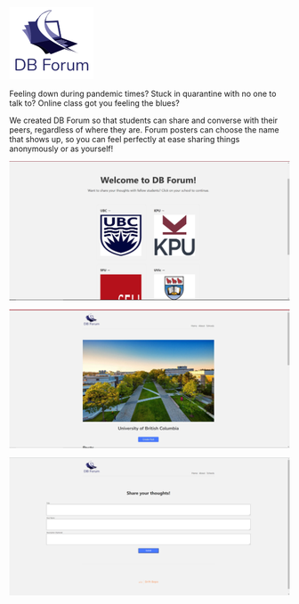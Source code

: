 ![This is an image](https://raw.githubusercontent.com/ker1200/nwHacks-2022/main/public/DBForumLogo2.png)

Feeling down during pandemic times? Stuck in quarantine with no one to talk to? Online class got you feeling the blues?

We created DB Forum so that students can share and converse with their peers, regardless of where they are. Forum posters can choose the name that shows up, so you can feel perfectly at ease sharing things anonymously or as yourself!

![This is an image](https://raw.githubusercontent.com/ker1200/nwHacks-2022/main/public/homepage.png)

![This is an image](https://raw.githubusercontent.com/ker1200/nwHacks-2022/main/public/schoolpage.jpg)

![This is an image](https://raw.githubusercontent.com/ker1200/nwHacks-2022/main/public/createpost.png)
